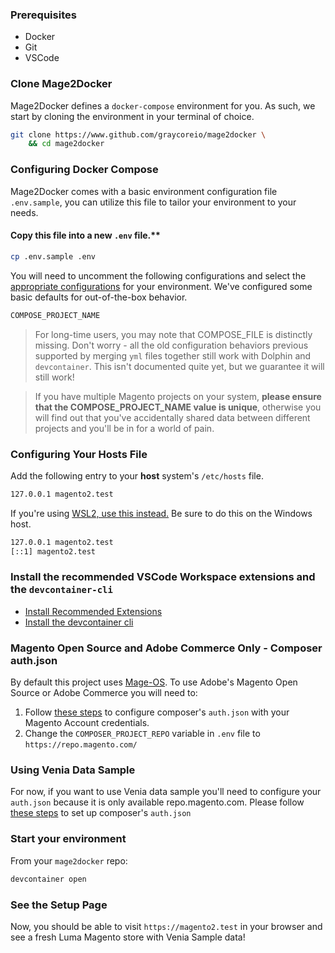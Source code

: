 ### Prerequisites

* Docker
* Git
* VSCode

### Clone Mage2Docker

Mage2Docker defines a `docker-compose` environment for you. As such, we start by cloning the environment in your terminal of choice.

```bash
git clone https://www.github.com/graycoreio/mage2docker \
    && cd mage2docker
```

### Configuring Docker Compose
Mage2Docker comes with a basic environment configuration file `.env.sample`, you can utilize this file to tailor your environment to your needs. 

#### Copy this file into a new `.env` file.**

```bash
cp .env.sample .env
```

You will need to uncomment the following configurations and select the [appropriate configurations](./configuring.md) for your environment. We've configured some basic defaults for out-of-the-box behavior.

```bash
COMPOSE_PROJECT_NAME
```

> For long-time users, you may note that COMPOSE_FILE is distinctly missing. Don't worry - all the old configuration behaviors previous supported by merging `yml` files together still work with Dolphin and `devcontainer`. This isn't documented quite yet, but we guarantee it will still work!

> If you have multiple Magento projects on your system, **please ensure that the COMPOSE_PROJECT_NAME value is unique**, otherwise you will find out that you've accidentally shared data between different projects and you'll be in for a world of pain.

### Configuring Your Hosts File
Add the following entry to your **host** system's `/etc/hosts` file.

```bash
127.0.0.1 magento2.test
```

If you're using [WSL2, use this instead.](https://github.com/microsoft/WSL/issues/4983) Be sure to do this on the Windows host. 
```bash
127.0.0.1 magento2.test
[::1] magento2.test
```

### Install the recommended VSCode Workspace extensions and the `devcontainer-cli`
* [Install Recommended Extensions](../../.vscode/extensions.json)
* [Install the devcontainer cli](https://code.visualstudio.com/docs/remote/devcontainer-cli)


### Magento Open Source and Adobe Commerce Only - Composer auth.json
By default this project uses [Mage-OS](https://mage-os.org/). To use Adobe's Magento Open Source or Adobe Commerce you will need to:
1. Follow [these steps](./composer/auth.md) to configure composer's `auth.json` with your Magento Account credentials. 
2. Change the `COMPOSER_PROJECT_REPO` variable in `.env` file to `https://repo.magento.com/`


### Using Venia Data Sample
For now, if you want to use Venia data sample you'll need to configure your `auth.json` because it is only available repo.magento.com. Please follow [these steps](./composer/auth.md) to set up composer's `auth.json`

### Start your environment
From your `mage2docker` repo:

```bash
devcontainer open
```
### See the Setup Page
Now, you should be able to visit `https://magento2.test` in your browser and see a fresh Luma Magento store with Venia Sample data!
